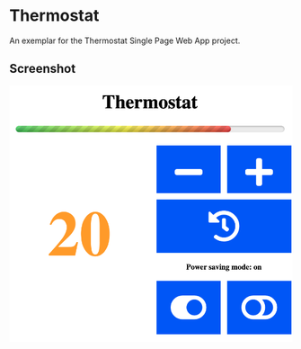 # Thermostat

An exemplar for the Thermostat Single Page Web App project.

## Screenshot

<img src="https://github.com/xavierloos/Thermostat/blob/master/public/img/Screenshot.png" alt="Screenshot" />
